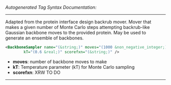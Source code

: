 <!-- THIS IS AN AUTOGENERATED FILE: Don't edit it directly, instead change the schema definition in the code itself. -->

_Autogenerated Tag Syntax Documentation:_

---
Adapted from the protein interface design backrub mover. Mover that makes a given number of Monte Carlo steps attempting backrub-like Gaussian backbone moves to the provided protein. May be used to generate an ensemble of backbones.

```xml
<BackboneSampler name="(&string;)" moves="(1000 &non_negative_integer;)"
        kT="(0.6 &real;)" scorefxn="(&string;)" />
```

-   **moves**: number of backbone moves to make
-   **kT**: Temperature parameter (kT) for Monte Carlo sampling
-   **scorefxn**: XRW TO DO

---
